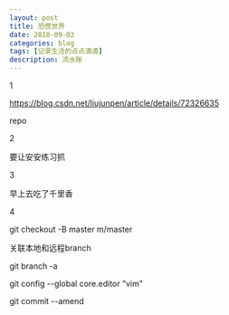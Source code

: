 ```yaml
---
layout: post
title: 恐慌世界
date: 2018-09-02
categories: blog
tags: [记录生活的点点滴滴]
description: 流水账
---
```


1 

https://blog.csdn.net/liujunpen/article/details/72326635

repo

2

要让安安练习抓

3

早上去吃了千里香

4

git checkout -B master m/master

关联本地和远程branch

git branch -a

git config --global core.editor "vim" 

git commit --amend